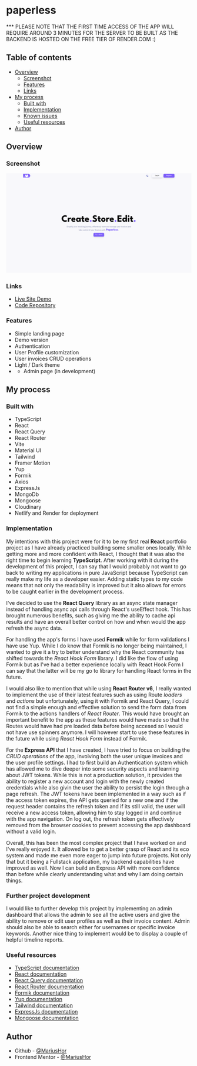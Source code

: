# paperless

*** PLEASE NOTE THAT THE FIRST TIME ACCESS OF THE APP WILL REQUIRE AROUND 3 MINUTES FOR THE SERVER TO BE BUILT AS THE BACKEND IS HOSTED ON THE FREE TIER OF RENDER.COM  :)

## Table of contents

- [Overview](#overview)
  - [Screenshot](#screenshot)
  - [Features](#features)
  - [Links](#links)
- [My process](#my-process)
  - [Built with](#built-with)
  - [Implementation](#implementation)
  - [Known issues](#known-issues)
  - [Useful resources](#useful-resources)
- [Author](#author)

## Overview

### Screenshot

![](./client/src/assets/live-site-screenshot.png)

### Links

- [Live Site Demo](https://paperless-mariushor.netlify.app/)
- [Code Repository](https://github.com/MariusHor/paperless)

### Features

- Simple landing page
- Demo version
- Authentication
- User Profile customization
- User invoices CRUD operations
- Light / Dark theme
- * Admin page (in development)

## My process

### Built with

- TypeScript
- React
- React Query
- React Router
- Vite
- Material UI
- Tailwind
- Framer Motion
- Yup
- Formik
- Axios
- ExpressJs
- MongoDb
- Mongoose
- Cloudinary
- Netlify and Render for deployment

### Implementation

My intentions with this project were for it to be my first real **React** portfolio project as I have already practiced building some smaller ones locally. While getting more and more confident with React, I thought that it was also the right time to begin learning **TypeScript**. After working with it during the development of this project, I can say that I would probably not want to go back to writing my applications in pure JavaScript because TypeScript can really make my life as a developer easier. Adding static types to my code means that not only the readability is improved but it also allows for errors to be caught earlier in the development process.

I've decided to use the **React Query** library as an async state manager instead of handling async api calls through React's useEffect hook. This has brought numerous benefits, such as giving me the ability to cache api results and have an overall better control on how and when would the app refresh the async data. 

For handling the app's forms I have used **Formik** while for form validations I have use Yup. While I do know that Formik is no longer being maintained, I wanted to give it a try to better understand why the React community has shifted towards the *React Hook Form* library. I did like the flow of using Formik but as I've had a better experience locally with React Hook Form I can say that the latter will be my go to library for handling React forms in the future. 

I would also like to mention that while using **React Router v6**, I really wanted to implement the use of their latest features such as using Route *loaders* and *actions* but unfortunately, using it with Formik and React Query, I could not find a simple enough and effective solution to send the form data from Formik to the actions handlers of *React Router*. This would have brought an important benefit to the app as these features would have made so that the Routes would have had pre loaded data before being accesed so I would not have use spinners anymore. I will however start to use these features in the future while using *React Hook Form* instead of Formik.

For the **Express API** that I have created, I have tried to focus on building the *CRUD operations* of the app, involving both the user unique invoices and the user profile settings. I had to first build an Authentication system which has allowed me to dive deeper into some security aspects and learning about JWT tokens. While this is not a production solution, it provides the ability to register a new account and login with the newly created credentials while also givin the user the ability to persist the login through a page refresh. The JWT tokens have been implemented in a way such as if the access token expires, the API gets queried for a new one and if the request header contains the refresh token and if its still valid, the user will receive a new access token, allowing him to stay logged in and continue with the app navigation. On log out, the refresh token gets effectively removed from the browser cookies to prevent accessing the app dashboard without a valid login.

Overall, this has been the most complex project that I have worked on and I've really enjoyed it. It allowed be to get a better grasp of React and its eco system and made me even more eager to jump into future projects. Not only that but it being a Fullstack application, my backend capabilities have improved as well. Now I can build an Express API with more confidence than before while clearly understanding what and why I am doing certain things.

### Further project development

I would like to further develop this project by implementing an admin dashboard that allows the admin to see all the active users and give the ability to remove or edit user profiles as well as their invoice content. Admin should also be able to search either for usernames or specific invoice keywords. Another nice thing to implement would be to display a couple of helpful timeline reports.

### Useful resources

- [TypeScript documentation](https://www.typescriptlang.org)
- [React documentation](https://react.dev)
- [React Query documentation](https://tanstack.com/query/v3/)
- [React Router documentation](https://reactrouter.com/en/main)
- [Formik documentation](https://formik.org/docs/overview)
- [Yup documentation](https://github.com/jquense/yup)
- [Tailwind documentation](https://tailwindcss.com/docs/installation)
- [ExpressJs documentation](https://expressjs.com)
- [Mongoose documentation](https://mongoosejs.com)


## Author

- Github - [@MariusHor](https://github.com/MariusHor/)
- Frontend Mentor - [@MariusHor](https://www.frontendmentor.io/profile/MariusHor)
